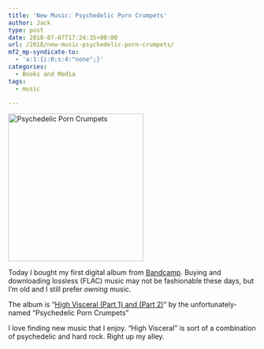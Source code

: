 ```yaml
---
title: 'New Music: Psychedelic Porn Crumpets'
author: Jack
type: post
date: 2018-07-07T17:24:35+00:00
url: /2018/new-music-psychedelic-porn-crumpets/
mf2_mp-syndicate-to:
  - 'a:1:{i:0;s:4:"none";}'
categories:
  - Books and Media
tags:
  - music

---
```

<img class="alignnone wp-image-1539 size-medium" src="https://jack.baty.net/wp-content/uploads/2018/07/2018-07-07_ppc-cover-274x300.png" alt="Psychedelic Porn Crumpets" width="274" height="300" srcset="https://jack.baty.net/wp-content/uploads/2018/07/2018-07-07_ppc-cover-274x300.png 274w, https://jack.baty.net/wp-content/uploads/2018/07/2018-07-07_ppc-cover-640x700.png 640w, https://jack.baty.net/wp-content/uploads/2018/07/2018-07-07_ppc-cover.png 724w" sizes="(max-width: 274px) 100vw, 274px" />

Today I bought my first digital album from [Bandcamp][1]. Buying and downloading lossless (FLAC) music may not be fashionable these days, but I&#8217;m old and I still prefer _owning_ music.

The album is &#8220;[High Visceral (Part 1) and (Part 2)][2]&#8221; by the unfortunately-named &#8220;Psychedelic Porn Crumpets&#8221;

I love finding new music that I enjoy. &#8220;High Visceral&#8221; is sort of a combination of psychedelic and hard rock. Right up my alley.

 [1]: https://bandcamp.com
 [2]: https://psychedelicporncrumpets.bandcamp.com/album/high-visceral-part-1-2